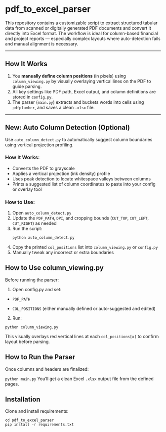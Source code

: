 # pdf_to_excel_parser

This repository contains a customizable script to extract structured tabular data from scanned or digitally generated PDF documents and convert it directly into Excel format. The workflow is ideal for column-based financial and project reports — especially complex layouts where auto-detection fails and manual alignment is necessary.

---

## How It Works

1. You **manually define column positions** (in pixels) using `column_viewing.py` by visually overlaying vertical lines on the PDF to guide parsing.
2. All key settings like PDF path, Excel output, and column definitions are stored in `config.py`.
3. The parser (`main.py`) extracts and buckets words into cells using `pdfplumber`, and saves a clean `.xlsx` file.

---

## New: Auto Column Detection (Optional)

Use `auto_column_detect.py` to automatically suggest column boundaries using vertical projection profiling.

### How It Works:
- Converts the PDF to grayscale
- Applies a vertical projection (ink density) profile
- Uses peak detection to locate whitespace valleys between columns
- Prints a suggested list of column coordinates to paste into your config or overlay tool

### How to Use:
1. Open `auto_column_detect.py`
2. Update the `PDF_PATH`, `DPI`, and cropping bounds (`CUT_TOP`, `CUT_LEFT`, `CUT_RIGHT`) as needed
3. Run the script:
   ```bash
   python auto_column_detect.py
4. Copy the printed `col_positions` list into `column_viewing.py` or `config.py`
5. Manually tweak any incorrect or extra boundaries

## How to Use column_viewing.py
Before running the parser:

1. Open config.py and set:

- `PDF_PATH`

- `COL_POSITIONS` (either manually defined or auto-suggested and edited)

2. Run:

```python column_viewing.py```

This visually overlays red vertical lines at each `col_positions[x]` to confirm layout before parsing.


## How to Run the Parser
Once columns and headers are finalized:


```python main.py```
You’ll get a clean Excel `.xlsx` output file from the defined pages.

## Installation
Clone and install requirements:


```git clone https://github.com/IzNawtThere/pdf_to_excel_parser.git
cd pdf_to_excel_parser
pip install -r requirements.txt
